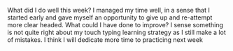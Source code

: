 What did I do well this week?
I managed my time well, in a sense that I started early and gave myself an opportunity to give up and re-attempt more clear headed.
What could I have done to improve?
I sense something is not quite right about my touch typing learning strategy as I still make a lot of mistakes. I think I will dedicate more time to practicing next week
